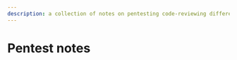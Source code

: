 ```yaml
---
description: a collection of notes on pentesting code-reviewing different applications
---
```


# Pentest notes

